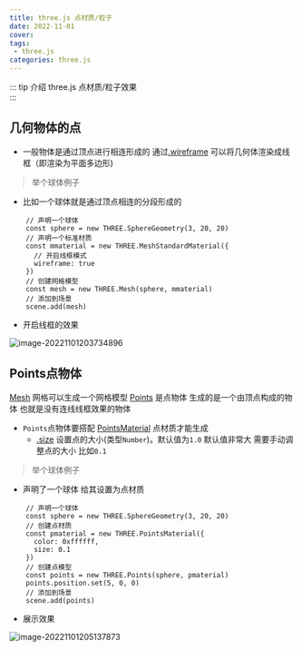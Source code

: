 ```yaml
---
title: three.js 点材质/粒子
date: 2022-11-01
cover: 
tags:
 - three.js
categories: three.js
---
```


::: tip 介绍
three.js 点材质/粒子效果<br>
:::

<!-- more -->

## 几何物体的点

* 一般物体是通过顶点进行相连形成的 通过[.wireframe](https://threejs.org/docs/index.html#api/zh/materials/MeshStandardMaterial) 可以将几何体渲染成线框（即渲染为平面多边形)

> 举个球体例子

* 比如一个球体就是通过顶点相连的分段形成的

```tsx
    // 声明一个球体
    const sphere = new THREE.SphereGeometry(3, 20, 20)
    // 声明一个标准材质
    const mmaterial = new THREE.MeshStandardMaterial({
      // 开启线框模式
      wireframe: true
    })
    // 创建网格模型
    const mesh = new THREE.Mesh(sphere, mmaterial)
    // 添加到场景
    scene.add(mesh)
```

* 开启线框的效果

![image-20221101203734896](https://jinyanlong-1305883696.cos.ap-hongkong.myqcloud.com/202211012037980.png)

## Points点物体

[Mesh](https://threejs.org/docs/index.html?q=mesh#api/zh/objects/Mesh) 网格可以生成一个网格模型 [Points](https://threejs.org/docs/index.html?q=mesh#api/zh/objects/Points) 是点物体 生成的是一个由顶点构成的物体 也就是没有连线线框效果的物体

* `Points`点物体要搭配 [PointsMaterial](https://threejs.org/docs/index.html?q=PointsMaterial#api/zh/materials/PointsMaterial) 点材质才能生成
  * [.size](https://threejs.org/docs/index.html?q=PointsMaterial#api/zh/materials/PointsMaterial) 设置点的大小(类型`Number`)。默认值为`1.0` 默认值非常大 需要手动调整点的大小 比如`0.1`

> 举个球体例子

* 声明了一个球体 给其设置为点材质 

```tsx
    // 声明一个球体
    const sphere = new THREE.SphereGeometry(3, 20, 20)
    // 创建点材质
    const pmaterial = new THREE.PointsMaterial({
      color: 0xffffff,
      size: 0.1
    })
    // 创建点模型
    const points = new THREE.Points(sphere, pmaterial)
    points.position.set(5, 0, 0)
    // 添加到场景
    scene.add(points)
```

* 展示效果

![image-20221101205137873](https://jinyanlong-1305883696.cos.ap-hongkong.myqcloud.com/202211012051904.png)
